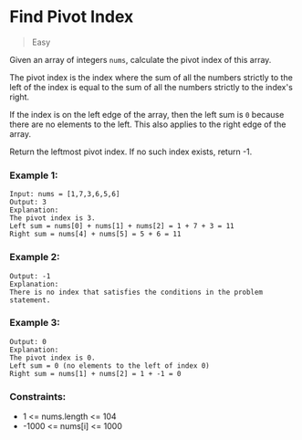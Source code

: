 # Find Pivot Index
> Easy

Given an array of integers ``nums``, calculate the pivot index of this array.

The pivot index is the index where the sum of all the numbers strictly to the left of the index is equal to the sum of all the numbers strictly to the index's right.

If the index is on the left edge of the array, then the left sum is ``0`` because there are no elements to the left. This also applies to the right edge of the array.

Return the leftmost pivot index. If no such index exists, return -1.



### Example 1:
~~~
Input: nums = [1,7,3,6,5,6]
Output: 3
Explanation:
The pivot index is 3.
Left sum = nums[0] + nums[1] + nums[2] = 1 + 7 + 3 = 11
Right sum = nums[4] + nums[5] = 5 + 6 = 11
~~~

### Example 2:
```Input: nums = [1,2,3]
Output: -1
Explanation:
There is no index that satisfies the conditions in the problem statement.
```
### Example 3:
```Input: nums = [2,1,-1]
Output: 0
Explanation:
The pivot index is 0.
Left sum = 0 (no elements to the left of index 0)
Right sum = nums[1] + nums[2] = 1 + -1 = 0
```

### Constraints:

- 1 <= nums.length <= 104
- -1000 <= nums[i] <= 1000

